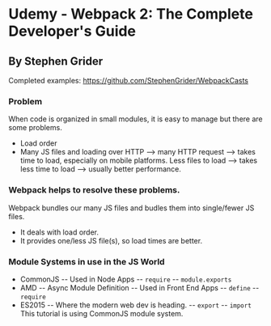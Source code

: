 # Udemy - Webpack 2: The Complete Developer's Guide
## By Stephen Grider

Completed examples: https://github.com/StephenGrider/WebpackCasts

### Problem
When code is organized in small modules, it is easy to manage but there are some problems.
 - Load order
 - Many JS files and loading over HTTP --> many HTTP request --> takes time to load, especially on mobile platforms.
    Less files to load --> takes less time to load --> usually better performance.

### Webpack helps to resolve these problems.
Webpack bundles our many JS files and budles them into single/fewer JS files.
 - It deals with load order.
 - It provides one/less JS file(s), so load times are better.

### Module Systems in use in the JS World
 - CommonJS
        -- Used in Node Apps
        -- `require`
        -- `module.exports`
 - AMD
        -- Async Module Definition
        -- Used in Front End Apps
        -- `define`
        -- `require`
 - ES2015
        -- Where the modern web dev is heading.
        -- `export`
        -- `import`
This tutorial is using CommonJS module system.


